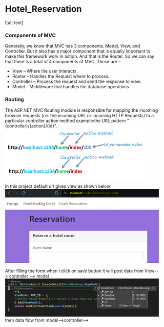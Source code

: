 # Hotel_Reservation
![alt text]

### Components of MVC

Generally, we know that MVC has 3 components. Model, View, and Controller. But it also has a major component that is equally important to make this framework work in action. And that is the Router. So we can say that there is a total of 4 components of MVC. Those are – 

* View – Where the user interacts.
* Router – Handles the Request where to process.
* Controller – Process the request and send the response to view.
* Model – Middleware that handles the database operations
### Routing
The ASP.NET MVC Routing module is responsible for mapping the incoming browser requests (i.e. the incoming URL or incoming HTTP Requests) to a particular controller action method example:the URL pattern "{controller}/{action}/{id}".
![alt text](https://github.com/YACHNA-star/Hotel_Booking/blob/master/url-routing.png)

In this project default url gives view as shown below:
![alt text](https://github.com/YACHNA-star/Hotel_Booking/blob/master/CREATE.PNG)

After filling the form when i click on save button it will post data from View--> controller --> model
![alt text](https://github.com/YACHNA-star/Hotel_Booking/blob/master/model_value.PNG)
then data flow from model-->controller-->
